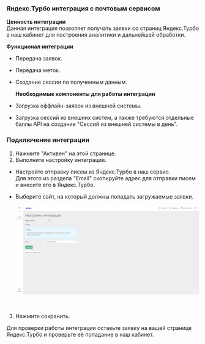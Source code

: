 ### Яндекс.Турбо интеграция с почтовым сервисом  <br />

**Ценность интеграции**  <br />
Данная интеграция позволяет получать заявки со страниц Яндекс.Турбо в наш кабинет для построения аналитики и дальнейшей обработки.<br />  

**Функционал интеграции**  <br />
- Передача заявок.  
- Передача меток.  
- Создание сессии по полученным данным.  <br />

  **Необходимые компоненты для работы интеграции**  <br />
- Загрузка оффлайн-заявок из внешней системы. 
- Загрузка сессий из внешних систем, а также требуются отдельные баллы API на создание "Сессий из внешней системы в день".  <br />

  
### Подключение интеграции <br />    

1. Нажмите "Активен" на этой странице.<br />
2. Выполните настройку интеграции. <br />

- Настройте отправку писем из Яндекс.Турбо в наш сервис.  <br />
Для этого из раздела "Email" скопируйте адрес для отправки писем и внесите его в Яндекс.Турбо. <br />
- Выберите сайт, на который должны попадать загружаемые заявки.

  ![image](yt_1.gif)
  
<br />

3. Нажмите сохранить.   <br />

Для проверки работы интеграции оставьте заявку на вашей странице Яндекс.Турбо и проверьте её попадание в наш кабинет.  

